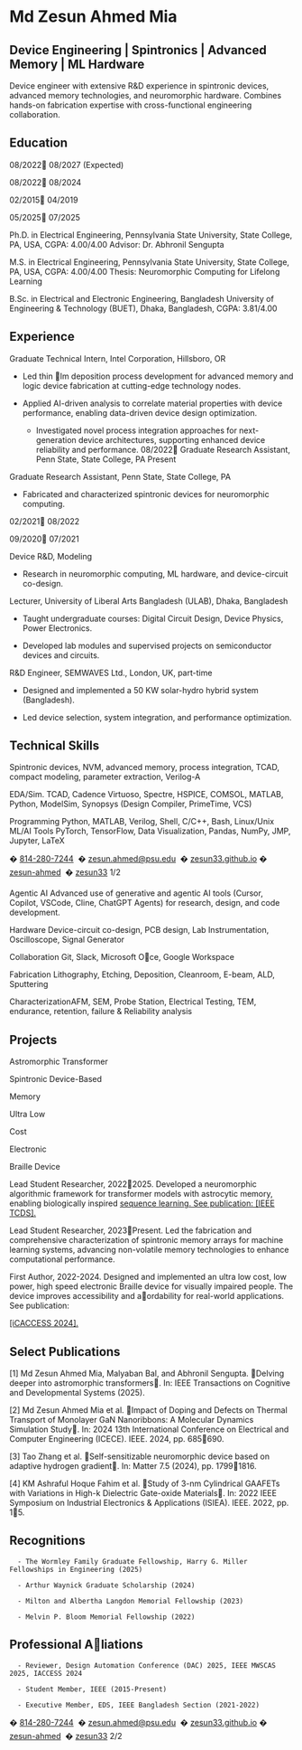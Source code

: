 # Md Zesun Ahmed Mia

## Device Engineering | Spintronics | Advanced Memory | ML Hardware

Device engineer with extensive R&D experience in spintronic devices, advanced memory
technologies, and neuromorphic hardware. Combines hands-on fabrication expertise with
cross-functional engineering collaboration.

## Education



08/2022
08/2027
(Expected)


08/2022
08/2024


02/2015
04/2019


05/2025
07/2025



Ph.D. in Electrical Engineering, Pennsylvania State University, State College,
PA, USA, CGPA: 4.00/4.00
Advisor: Dr. Abhronil Sengupta


M.S. in Electrical Engineering, Pennsylvania State University, State College, PA,
USA, CGPA: 4.00/4.00
Thesis: Neuromorphic Computing for Lifelong Learning


B.Sc. in Electrical and Electronic Engineering, Bangladesh University of Engineering & Technology (BUET), Dhaka, Bangladesh, CGPA: 3.81/4.00

## Experience


Graduate Technical Intern, Intel Corporation, Hillsboro, OR

- Led thin lm deposition process development for advanced memory and logic device
fabrication at cutting-edge technology nodes.

- Applied AI-driven analysis to correlate material properties with device performance, enabling data-driven device design optimization.




     - Investigated novel process integration approaches for next-generation device architectures, supporting enhanced device reliability and performance.
08/2022 Graduate Research Assistant, Penn State, State College, PA
Present  


Graduate Research Assistant, Penn State, State College, PA




- Fabricated and characterized spintronic devices for neuromorphic computing.



02/2021
08/2022


09/2020
07/2021


Device R&D,
Modeling




- Research in neuromorphic computing, ML hardware, and device-circuit co-design.


Lecturer, University of Liberal Arts Bangladesh (ULAB), Dhaka, Bangladesh

- Taught undergraduate courses: Digital Circuit Design, Device Physics, Power Electronics.

- Developed lab modules and supervised projects on semiconductor devices and circuits.


R&D Engineer, SEMWAVES Ltd., London, UK, part-time

- Designed and implemented a 50 KW solar-hydro hybrid system (Bangladesh).

- Led device selection, system integration, and performance optimization.

## Technical Skills


Spintronic devices, NVM, advanced memory, process integration, TCAD, compact
modeling, parameter extraction, Verilog-A



EDA/Sim. TCAD, Cadence Virtuoso, Spectre, HSPICE, COMSOL, MATLAB, Python, ModelSim, Synopsys (Design Compiler, PrimeTime, VCS)


Programming Python, MATLAB, Verilog, Shell, C/C++, Bash, Linux/Unix
ML/AI Tools PyTorch, TensorFlow, Data Visualization, Pandas, NumPy, JMP, Jupyter, LaTeX


� [814-280-7244](tel:8142807244)  � [zesun.ahmed@psu.edu](mailto:zesun.ahmed@psu.edu)  � [zesun33.github.io](https://zesun33.github.io)
� [zesun-ahmed](https://www.linkedin.com/in/zesun-ahmed)  � [zesun33](https://github.com/zesun33) 1/2


Agentic AI Advanced use of generative and agentic AI tools (Cursor, Copilot, VSCode, Cline,
ChatGPT Agents) for research, design, and code development.


Hardware Device-circuit co-design, PCB design, Lab Instrumentation, Oscilloscope, Signal
Generator


Collaboration Git, Slack, Microsoft Oce, Google Workspace

Fabrication Lithography, Etching, Deposition, Cleanroom, E-beam, ALD, Sputtering


CharacterizationAFM, SEM, Probe Station, Electrical Testing, TEM, endurance, retention, failure
& Reliability analysis

## Projects



Astromorphic
Transformer


Spintronic
Device-Based

Memory


Ultra Low

Cost

Electronic

Braille Device



Lead Student Researcher, 20222025. Developed a neuromorphic algorithmic framework for transformer models with astrocytic memory, enabling biologically inspired
[sequence learning. See publication: [IEEE TCDS].](https://ieeexplore.ieee.org/document/10976578/)


Lead Student Researcher, 2023Present. Led the fabrication and comprehensive
characterization of spintronic memory arrays for machine learning systems, advancing non-volatile memory technologies to enhance computational performance.


First Author, 2022-2024. Designed and implemented an ultra low cost, low power,
high speed electronic Braille device for visually impaired people. The device improves accessibility and aordability for real-world applications. See publication:

[[iCACCESS 2024].](https://ieeexplore.ieee.org/document/10499456)

## Select Publications




[1] Md Zesun Ahmed Mia, Malyaban Bal, and Abhronil Sengupta. Delving deeper into astromorphic transformers.
In: IEEE Transactions on Cognitive and Developmental Systems (2025).


[2] Md Zesun Ahmed Mia et al. Impact of Doping and Defects on Thermal Transport of Monolayer GaN Nanoribbons: A Molecular Dynamics Simulation Study. In: 2024 13th International Conference on Electrical and
Computer Engineering (ICECE). IEEE. 2024, pp. 685690.


[3] Tao Zhang et al. Self-sensitizable neuromorphic device based on adaptive hydrogen gradient. In: Matter 7.5
(2024), pp. 17991816.


[4] KM Ashraful Hoque Fahim et al. Study of 3-nm Cylindrical GAAFETs with Variations in High-k Dielectric
Gate-oxide Materials. In: 2022 IEEE Symposium on Industrial Electronics & Applications (ISIEA). IEEE. 2022,
pp. 15.

## Recognitions


      - The Wormley Family Graduate Fellowship, Harry G. Miller Fellowships in Engineering (2025)

      - Arthur Waynick Graduate Scholarship (2024)

      - Milton and Albertha Langdon Memorial Fellowship (2023)

      - Melvin P. Bloom Memorial Fellowship (2022)

## Professional Aliations


      - Reviewer, Design Automation Conference (DAC) 2025, IEEE MWSCAS 2025, IACCESS 2024

      - Student Member, IEEE (2015-Present)

      - Executive Member, EDS, IEEE Bangladesh Section (2021-2022)


� [814-280-7244](tel:8142807244)  � [zesun.ahmed@psu.edu](mailto:zesun.ahmed@psu.edu)  � [zesun33.github.io](https://zesun33.github.io)
� [zesun-ahmed](https://www.linkedin.com/in/zesun-ahmed)  � [zesun33](https://github.com/zesun33) 2/2


